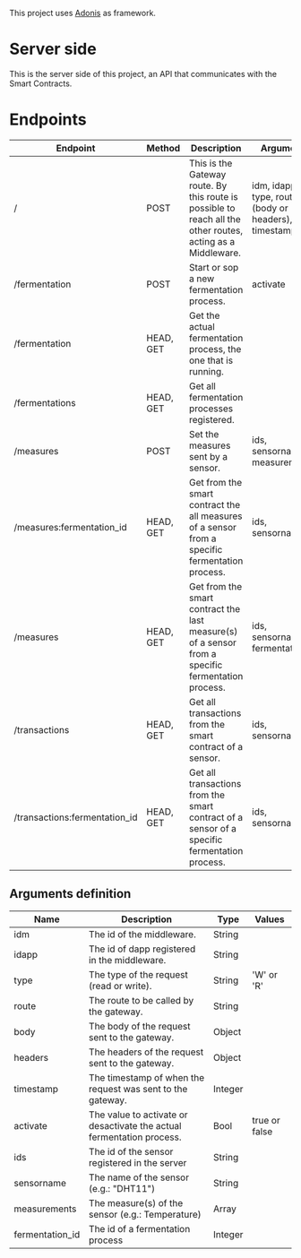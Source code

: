 This project uses [Adonis](https://adonisjs.com/) as framework.

# Server side

This is the server side of this project, an API that communicates with the Smart Contracts.

# Endpoints

| Endpoint                      | Method    | Description                                                                                                 | Arguments                                             |
| ----------------------------- | --------- | ----------------------------------------------------------------------------------------------------------- | ----------------------------------------------------- |
| /                             | POST      | This is the Gateway route. By this route is possible to reach all the other routes, acting as a Middleware. | idm, idapp, type, route, (body or headers), timestamp |
| /fermentation                 | POST      | Start or sop a new fermentation process.                                                                    | activate                                              |
| /fermentation                 | HEAD, GET | Get the actual fermentation process, the one that is running.                                               |                                                       |
| /fermentations                | HEAD, GET | Get all fermentation processes registered.                                                                  |                                                       |
| /measures                     | POST      | Set the measures sent by a sensor.                                                                          | ids, sensorname, measurements                         |
| /measures:fermentation_id     | HEAD, GET | Get from the smart contract the all measures of a sensor from a specific fermentation process.              | ids, sensorname                                       |
| /measures                     | HEAD, GET | Get from the smart contract the last measure(s) of a sensor from a specific fermentation process.           | ids, sensorname, fermentation_id                      |
| /transactions                 | HEAD, GET | Get all transactions from the smart contract of a sensor.                                                   | ids, sensorname                                       |
| /transactions:fermentation_id | HEAD, GET | Get all transactions from the smart contract of a sensor of a specific fermentation process.                | ids, sensorname                                       |

## Arguments definition

| Name            | Description                                                           | Type    | Values        |
| --------------- | --------------------------------------------------------------------- | ------- | ------------- |
| idm             | The id of the middleware.                                             | String  |               |
| idapp           | The id of dapp registered in the middleware.                          | String  |               |
| type            | The type of the request (read or write).                              | String  | 'W' or 'R'    |
| route           | The route to be called by the gateway.                                | String  |               |
| body            | The body of the request sent to the gateway.                          | Object  |               |
| headers         | The headers of the request sent to the gateway.                       | Object  |               |
| timestamp       | The timestamp of when the request was sent to the gateway.            | Integer |               |
| activate        | The value to activate or desactivate the actual fermentation process. | Bool    | true or false |
| ids             | The id of the sensor registered in the server                         | String  |               |
| sensorname      | The name of the sensor (e.g.: "DHT11")                                | String  |               |
| measurements    | The measure(s) of the sensor (e.g.: Temperature)                      | Array   |               |
| fermentation_id | The id of a fermentation process                                      | Integer |               |
